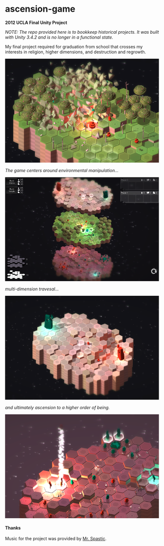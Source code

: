 # ascension-game
**2012 UCLA Final Unity Project**

_NOTE: The repo provided here is to bookkeep historical projects. It was built with Unity 3.4.2 and is no longer in a functional state._

My final project required for graduation from school that crosses my interests in religion, higher dimensions, and destruction and regrowth.

![screenshot1](/docs/screenshot3.png)

*The game centers around environmental manipulation...*

![screenshot1](/docs/screenshot7.png)

*multi-dimension travesal...*

![screenshot1](/docs/screenshot4.png)

*and ultimately ascension to a higher order of being.*

![screenshot1](/docs/screenshot8.png)

#### Thanks
Music for the project was provided by [Mr. Spastic](http://www.mrspastic.com/).
